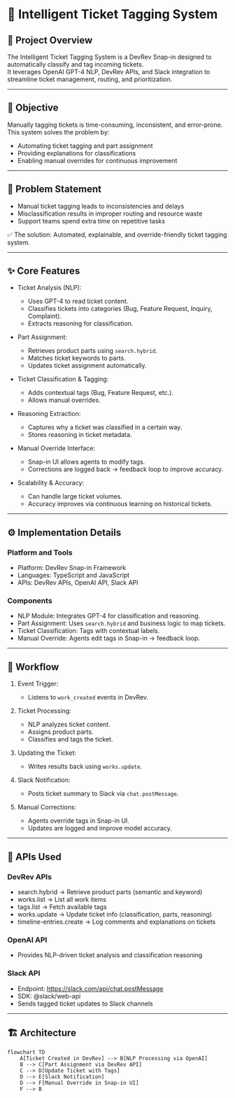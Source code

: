 # 🧾 Intelligent Ticket Tagging System

## 📌 Project Overview
The Intelligent Ticket Tagging System is a DevRev Snap-in designed to automatically classify and tag incoming tickets.  
It leverages OpenAI GPT-4 NLP, DevRev APIs, and Slack integration to streamline ticket management, routing, and prioritization.
  
---

## 🎯 Objective
Manually tagging tickets is time-consuming, inconsistent, and error-prone.  
This system solves the problem by:  
- Automating ticket tagging and part assignment  
- Providing explanations for classifications  
- Enabling manual overrides for continuous improvement  

---

## 🚨 Problem Statement
- Manual ticket tagging leads to inconsistencies and delays  
- Misclassification results in improper routing and resource waste  
- Support teams spend extra time on repetitive tasks  

✅ The solution: Automated, explainable, and override-friendly ticket tagging system.  

---

## ✨ Core Features
- Ticket Analysis (NLP):  
  - Uses GPT-4 to read ticket content.  
  - Classifies tickets into categories (Bug, Feature Request, Inquiry, Complaint).  
  - Extracts reasoning for classification.  

- Part Assignment:  
  - Retrieves product parts using `search.hybrid`.  
  - Matches ticket keywords to parts.  
  - Updates ticket assignment automatically.  

- Ticket Classification & Tagging:  
  - Adds contextual tags (Bug, Feature Request, etc.).  
  - Allows manual overrides.  

- Reasoning Extraction:  
  - Captures why a ticket was classified in a certain way.  
  - Stores reasoning in ticket metadata.  

- Manual Override Interface:  
  - Snap-in UI allows agents to modify tags.  
  - Corrections are logged back → feedback loop to improve accuracy.  

- Scalability & Accuracy:  
  - Can handle large ticket volumes.  
  - Accuracy improves via continuous learning on historical tickets.  

---

## ⚙️ Implementation Details

### Platform and Tools
- Platform: DevRev Snap-in Framework  
- Languages: TypeScript and JavaScript  
- APIs: DevRev APIs, OpenAI API, Slack API  

### Components
- NLP Module: Integrates GPT-4 for classification and reasoning.  
- Part Assignment: Uses `search.hybrid` and business logic to map tickets.  
- Ticket Classification: Tags with contextual labels.  
- Manual Override: Agents edit tags in Snap-in → feedback loop.  

---

## 🔄 Workflow
1. Event Trigger:  
   - Listens to `work_created` events in DevRev.  

2. Ticket Processing:  
   - NLP analyzes ticket content.  
   - Assigns product parts.  
   - Classifies and tags the ticket.  

3. Updating the Ticket:  
   - Writes results back using `works.update`.  

4. Slack Notification:  
   - Posts ticket summary to Slack via `chat.postMessage`.  

5. Manual Corrections:  
   - Agents override tags in Snap-in UI.  
   - Updates are logged and improve model accuracy.  

---

## 📡 APIs Used

### DevRev APIs
- search.hybrid → Retrieve product parts (semantic and keyword)  
- works.list → List all work items  
- tags.list → Fetch available tags  
- works.update → Update ticket info (classification, parts, reasoning)  
- timeline-entries.create → Log comments and explanations on tickets  

### OpenAI API
- Provides NLP-driven ticket analysis and classification reasoning  

### Slack API
- Endpoint: https://slack.com/api/chat.postMessage  
- SDK: @slack/web-api  
- Sends tagged ticket updates to Slack channels  

---

## 🏗️ Architecture
```mermaid
flowchart TD
    A[Ticket Created in DevRev] --> B[NLP Processing via OpenAI]
    B --> C[Part Assignment via DevRev API]
    C --> D[Update Ticket with Tags]
    D --> E[Slack Notification]
    D --> F[Manual Override in Snap-in UI]
    F --> B
